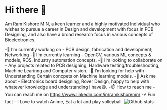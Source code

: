 # Hi there 👋
Am Ram Kishore M N, a keen learner and a highly motivated Individual who wishes to pursue a career in Design and development with focus in PCB Designing, and also have a broad research focus in various concepts of Bioelectronics.

-🔭 I’m currently working on - PCB design, fabrication and development; Networking
-🌱 I’m currently learning - OpenCV, various ML concepts & models, ROS, Industry automation concepts,
-👯 I’m looking to collaborate on - Any projects related to PCB designing, Hardware testing/troubleshooting, Machine Learinng and Computer vision.
-🤔 I’m looking for help with - Understanding Certain concpets on Machine learning models.
-💬 Ask me about - Electronics board designing, Rover Design, happy to help with whatever knowledge and understanding I have😄.
-📫 How to reach me - You can reach me on https://www.linkedin.com/in/ramkishoremn/ 
-⚡ Fun fact - I Love to watch Anime, Eat a lot and play volleyball.
![Github stats](https://github-readme-stats.vercel.app/api?username=ramkishoremn)
